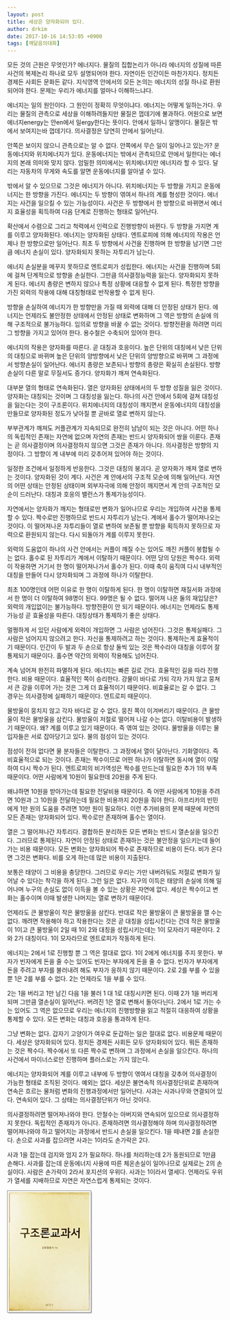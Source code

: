 ```yaml
---
layout: post
title: 세상은 양자화되어 있다.
author: drkim
date: 2017-10-16 14:53:05 +0900
tags: [깨달음의대화]
---
```

모든 것의 근원은 무엇인가? 에너지다. 물질의 집합논리가 아니라 에너지의 성질에 따른 사건의 복제논리 하나로 모두 설명되어야 한다. 자연이든 인간이든 마찬가지다. 정치든 경제든 사회든 문화든 같다. 지식영역 안에서의 모든 논의는 에너지의 성질 하나로 환원되어야 한다. 문제는 우리가 에너지를 얼마나 이해하느냐다. 

  


에너지는 일의 원인이다. 그 원인이 정확히 무엇이냐다. 에너지는 어떻게 일하는가다. 우리는 물질의 관측으로 세상을 이해하려들지만 물질은 껍데기에 불과하다. 어원으로 보면 에너지energy는 안en에서 일ergy한다는 뜻이다. 안에서 일하니 알맹이다. 물질은 밖에서 보여지는바 껍데기다. 의사결정은 당연히 안에서 일어난다. 

  


안쪽은 보이지 않으니 관측으로는 알 수 없다. 안쪽에서 무슨 일이 일어나고 있는가? 운동에너지와 위치에너지가 있다. 운동에너지는 밖에서 관측되므로 안에서 일한다는 에너지의 본래 의미와 맞지 않다. 엄밀한 의미에서는 위치에너지만 에너지라 할 수 있다. 달리는 자동차의 무게와 속도를 알면 운동에너지를 알아낼 수 있다. 

  


밖에서 알 수 있으므로 그것은 에너지가 아니다. 위치에너지는 두 방향을 가지고 운동에너지는 한 방향을 가진다. 에너지는 두 방향이 엮여서 하나의 계를 형성한 것이다. 에너지는 사건을 일으킬 수 있는 가능성이다. 사건은 두 방향에서 한 방향으로 바뀌면서 에너지 효율성을 획득하여 다음 단계로 진행하는 형태로 일어난다. 

  


확산에서 수렴으로 그리고 척력에서 인력으로 진행방향이 바뀐다. 두 방향을 가지면 계를 이루고 양자화된다. 에너지는 양자화된 상태다. 엔트로피에 의해 에너지의 작용은 언제나 한 방향으로만 일어난다. 최초 두 방향에서 사건을 진행하며 한 방향을 남기면 그만큼 에너지 손실이 있다. 양자화되지 못하는 자투리가 남는다. 

  


에너지 손실분을 메꾸지 못하므로 엔트로피가 성립한다. 에너지는 사건을 진행하며 5회에 걸쳐 단계적으로 방향을 손실한다. 그만큼 의사결정능력을 잃는다. 양자화되지 못하게 된다. 에너지 총량은 변하지 않으나 특정 상황에 대응할 수 없게 된다. 특정한 방향을 가진 외력의 작용에 대해 대칭형태로 반작용할 수 없게 된다. 

  


방향을 손실하여 에너지가 한 방향만을 가질 때 외력에 대해 더 안정된 상태가 된다. 에너지는 언제라도 불안정한 상태에서 안정된 상태로 변화하며 그 역은 방향의 손실에 의해 구조적으로 불가능하다. 임의로 방향을 바꿀 수 없는 것이다. 방향전환을 하려면 미리 그 방향을 가지고 있어야 한다. 용수철은 수축되어 있어야 한다.

  


에너지의 작용은 양자화를 따른다. 곧 대칭과 호응이다. 높은 단위의 대칭에서 낮은 단위의 대칭으로 바뀌며 높은 단위의 양방향에서 낮은 단위의 양방향으로 바뀌며 그 과정에서 방향손실이 일어난다. 에너지 총량은 보존되나 방향의 총량은 확실히 손실된다. 방향손실이 다른 말로 무질서도 증가다. 양자화가 깨져 연속화된다.

  


대부분 열의 형태로 연속화된다. 열은 양자화된 상태에서의 두 방향 성질을 잃은 것이다. 양자화는 대칭되는 것이며 그 대칭성을 잃는다. 하나의 사건 안에서 5회에 걸쳐 대칭성을 잃는다는 것이 구조론이다. 위치에너지의 대칭성이 깨지면서 운동에너지의 대칭성을 만들므로 양자화된 정도가 낮아질 뿐 곧바로 열로 변하지 않는다. 

  


부부관계가 깨져도 커플관계가 지속되므로 완전히 남남이 되는 것은 아니다. 어떤 하나의 독립적인 존재는 자연에 없으며 자연의 존재는 반드시 양자화되어 쌍을 이룬다. 존재는 곧 의사결정이며 의사결정하지 않으면 그것은 존재가 아니다. 의사결정은 방향의 지정이다. 그 방향이 계 내부에 미리 갖추어져 있어야 하는 것이다. 

  


일정한 조건에서 일정하게 반응한다. 그것은 대칭의 붕괴다. 곧 양자화가 깨져 열로 변하는 것이다. 양자화된 것이 계다. 사건은 계 안에서의 구조적 모순에 의해 일어난다. 자연의 어떤 상태는 안정된 상태이며 외부자극에 의해 안정이 깨지면서 계 안의 구조적인 모순이 드러난다. 대칭과 호응의 밸런스가 통제가능성이다. 

  


자연에서는 양자화가 깨지는 형태로만 변화가 일어나므로 우리는 개입하여 사건을 통제할 수 있다. 짝수로만 진행하므로 반드시 자투리가 남는다. 계에서 홀수가 떨어져나오는 것이다. 이 떨어져나온 자투리들이 열로 변하여 보존될 뿐 방향을 획득하지 못하므로 자력으로 환원되지 않는다. 다시 되돌아가 계를 이루지 못한다. 

  


외력의 도움없이 하나의 사건 안에서는 커플이 깨질 수는 있어도 깨진 커플이 봉합될 수는 없다. 홀수로 된 자투리가 계에서 이탈하기 때문이다. 어떤 당의 당원은 짝수다. 외력이 작용하면 거기서 한 명이 떨어져나가서 홀수가 된다. 이때 축이 움직여 다시 내부적인 대칭을 만들어 다시 양자화되며 그 과정에 하나가 이탈한다. 

  


최초 100명인데 어떤 이유로 한 명이 이탈하게 된다. 한 명이 이탈하면 재질서화 과정에서 한 명이 더 이탈하여 98명이 된다. 99명은 될 수 없다. 떨어져 나온 둘의 재입당은? 외력의 개입없이는 불가능하다. 방향전환이 안 되기 때문이다. 에너지는 언제라도 통제가능성 곧 효율성을 따른다. 대칭상태가 통제하기 좋은 상태다.

  


멀쩡하게 서 있던 사람에게 외력이 개입하면 그 사람은 넘어진다. 그것은 통제실패다. 그 사람은 넘어지지 않으려고 한다. 자신을 통제하려고 하는 것이다. 통제하는게 효율적이기 때문이다. 인간이 두 발과 두 손으로 항상 둘씩 있는 것은 짝수라야 대칭을 이루어 잘 통제되기 때문이다. 홀수면 약간의 외력이 작용해도 넘어진다. 

  


계속 넘어져 완전히 파멸하게 된다. 에너지는 빠른 길로 간다. 효율적인 길을 따라 진행한다. 비용 때문이다. 효율적인 쪽이 승리한다. 강물이 바다로 가되 각자 가지 않고 뭉쳐서 큰 강을 이루어 가는 것은 그게 더 효율적이기 때문이다. 비효율로는 갈 수 없다. 그 경우는 의사결정에 실패하기 때문이다. 엔트로피 때문이다. 

  


물방울이 뭉치지 않고 각자 바다로 갈 수 없다. 뭉친 쪽이 이겨버리기 때문이다. 큰 물방울이 작은 물방울을 삼킨다. 물방울이 저절로 떨어져 나갈 수는 없다. 이탈비용이 발생하기 때문이다. 왜? 계를 이루고 있기 때문이다. 즉 엮여 있는 것이다. 물방울을 이루는 물 입자들은 서로 잡아당기고 있다. 물의 점성이 있는 것이다.

  


점성이 전혀 없다면 물 분자들은 이탈한다. 그 과정에서 열이 달아난다. 기화열이다. 즉 비효율적으로 되는 것이다. 존재는 짝수이므로 어떤 하나가 이탈하면 동시에 열이 이탈하여 다시 짝수가 된다. 엔트로피의 비가역성은 짝수를 만드는데 필요한 추가 1의 부족 때문이다. 어떤 사람에게 10원이 필요한데 20원을 주게 된다.

  


왜냐하면 10원을 받아가는데 필요한 전달비용 때문이다. 즉 어떤 사람에게 10원을 주려면 10원과 그 10원을 전달하는데 필요한 비용까지 20원을 줘야 한다. 아프리카의 빈민에게 1만 원의 도움을 주려면 10만 원이 필요하다. 이런 추가비용의 문제 때문에 자연의 모든 존재는 양자화되어 있다. 짝수로만 존재하며 홀수는 열이다.

  


열은 그 떨어져나간 자투리다. 결합하든 분리하든 모든 변화는 반드시 열손실을 일으킨다. 그러므로 통제된다. 자연이 안정된 상태로 존재하는 것은 불안정을 일으키는데 들어가는 비용 때문이다. 모든 변화는 양자화되어 짝수로 존재하므로 비용이 든다. 비가 온다면 그것은 변화다. 비를 오게 하는데 많은 비용이 지출된다.

  


보통은 태양이 그 비용을 충당한다. 그러므로 우리는 가만 내버려둬도 저절로 변화가 일어날 수 있다는 착각을 하게 된다. 그런 일은 없다. 지구의 이득은 태양의 손실에 의해 일어나며 누구의 손실도 없이 이득을 볼 수 있는 상황은 자연에 없다. 세상은 짝수이고 변화는 홀수이며 이때 발생한 나머지는 열로 변하기 때문이다. 

  


언제라도 큰 물방울이 작은 물방울을 삼킨다. 반대로 작은 물방울이 큰 물방울을 깰 수는 없다. 깨려면 작용해야 하고 작용한다는 것은 곧 대칭을 성립시킨다는 건데 작은 물방울이 1이고 큰 물방울이 2일 때 1이 2와 대칭을 성립시키는데는 1이 모자라기 때문이다. 2와 2가 대칭이다. 1이 모자라므로 엔트로피가 작동하게 된다.

  


에너지는 2에서 1로 진행할 뿐 그 역은 절대로 없다. 1이 2에게 에너지를 주지 못한다. 부자가 빈자에게 돈을 줄 수는 있어도 빈자는 부자에게 돈을 줄 수 없다. 빈자가 부자에게 돈을 주려고 부자를 불러내려 해도 부자가 응하지 않기 때문이다. 2로 2를 부를 수 있을 뿐 1은 2를 부를 수 없다. 2는 언제라도 1을 부를 수 있다.

  


2는 1을 버리고 1만 남긴 다음 1을 불러 1 대 1로 대칭시키면 된다. 이때 2가 1을 버리게 되며 그만큼 열손실이 일어난다. 버려진 1은 열로 변해서 돌아다닌다. 2에서 1로 가는 수는 있어도 그 역은 없으므로 우리는 에너지의 진행방향을 읽고 적절히 대응하여 상황을 통제할 수 있다. 모든 변화는 대칭과 호응을 통과하게 된다.

  


그냥 변화는 없다. 갑자기 고양이가 여우로 둔갑하는 일은 절대로 없다. 비용문제 때문이다. 세상은 양자화되어 있다. 정치든 경제든 사회든 모두 양자화되어 있다. 뭐든 존재하는 것은 짝수다. 짝수에서 또 다른 짝수로 변하며 그 과정에서 손실을 일으킨다. 하나의 사건에서 마이너스로만 진행하며 플러스로는 가지 않는다.

  


에너지는 양자화되어 계를 이루고 내부에 두 방향이 엮여서 대칭을 갖추어 의사결정이 가능한 형태로 조직된 것이다. 예외는 없다. 세상은 불연속적 의사결정단위로 존재하며 연속은 흐르는 물처럼 변화의 진행과정에서만 일어난다. 사과는 사과나무와 연결되어 있다. 연속되어 있다. 그 상태는 의사결정단위가 아닌 것이다.

  


의사결정하려면 떨어져나와야 한다. 안철수는 아버지와 연속되어 있으므로 의사결정하지 못한다. 독립적인 존재자가 아니다. 존재하려면 의사결정해야 하며 의사결정하려면 떨어져나와야 하고 떨어지는 과정에서 반드시 손실을 일으킨다. 1을 떼내면 2를 손실한다. 손으로 사과를 잡으려면 사과는 1이라도 손가락은 2다.

  


사과 1을 잡는데 검지와 엄지 2가 필요하다. 하나를 처리하는데 2가 동원되므로 1만큼 손해다. 사과를 잡는데 운동에너지 사용에 따른 체온손실이 일어나므로 실제로는 2의 손실이다. 사람은 손가락이 2라서 포지션의 우위다. 사과는 1이라서 열세다. 언제라도 우위가 열세를 지배하므로 자연은 자연스럽게 통제되는 것이다.

  


  



![](/files/attach/images/198/503/895/00.jpg)